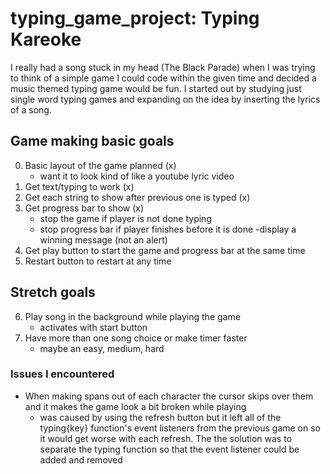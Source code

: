 # typing_game_project: Typing Kareoke
I really had a song stuck in my head (The Black Parade) when I was trying to think of a simple game I could code within the given time and decided a music themed typing game would be fun. I started out by studying just single word typing games and expanding on the idea by inserting the lyrics of a song. 

## Game making basic goals
0. Basic layout of the game planned (x)
    - want it to look kind of like a youtube lyric video 
1. Get text/typing to work (x)
2. Get each string to show after previous one is typed (x)
3. Get progress bar to show (x)
    - stop the game if player is not done typing
    - stop progress bar if player finishes before it is done
        -display a winning message (not an alert)
4. Get play button to start the game and progress bar at the same time
5. Restart button to restart at any time

## Stretch goals
6. Play song in the background while playing the game
    - activates with start button
7. Have more than one song choice or make timer faster
    - maybe an easy, medium, hard

### Issues I encountered
- When making spans out of each character the cursor skips over them
    and it makes the game look a bit broken while playing
    - was caused by using the refresh button but it left all of the typing{key} function's event listeners from the previous game on so it would get worse with each refresh. The the solution was to separate the typing function so that the event listener could be added and removed

